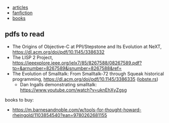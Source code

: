 - [articles](./articles)
- [fanfiction](./fanfiction)
- [books](./books)

## pdfs to read

- The Origins of Objective-C at PPI/Stepstone and Its Evolution at NeXT, https://dl.acm.org/doi/pdf/10.1145/3386332
- The LISP 2 Project, https://ieeexplore.ieee.org/ielx7/85/8267588/08267589.pdf?tp=&arnumber=8267589&isnumber=8267588&ref=
- The Evolution of Smalltalk: From Smalltalk-72 through Squeak historical programming, https://dl.acm.org/doi/pdf/10.1145/3386335 ([lobste.rs](https://lobste.rs/s/pcgpqe/evolution_smalltalk_from_smalltalk_72))
  - Dan Ingalls demonstrating smalltalk: https://www.youtube.com/watch?v=uknEhXyZgsg

books to buy:

- https://m.barnesandnoble.com/w/tools-for-thought-howard-rheingold/1103854540?ean=9780262681155
